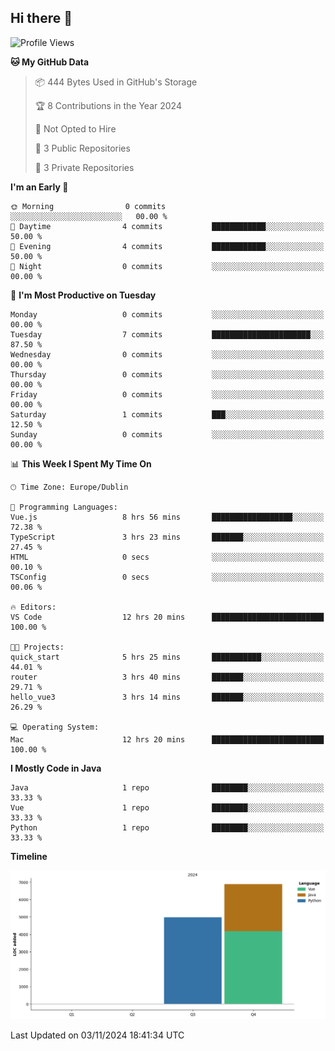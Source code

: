 ## Hi there 👋

<!--START_SECTION:waka-->
![Profile Views](http://img.shields.io/badge/Profile%20Views-11-blue)

**🐱 My GitHub Data** 

> 📦 444 Bytes Used in GitHub's Storage 
 > 
> 🏆 8 Contributions in the Year 2024
 > 
> 🚫 Not Opted to Hire
 > 
> 📜 3 Public Repositories 
 > 
> 🔑 3 Private Repositories 
 > 
**I'm an Early 🐤** 

```text
🌞 Morning                0 commits           ░░░░░░░░░░░░░░░░░░░░░░░░░   00.00 % 
🌆 Daytime                4 commits           ████████████░░░░░░░░░░░░░   50.00 % 
🌃 Evening                4 commits           ████████████░░░░░░░░░░░░░   50.00 % 
🌙 Night                  0 commits           ░░░░░░░░░░░░░░░░░░░░░░░░░   00.00 % 
```
📅 **I'm Most Productive on Tuesday** 

```text
Monday                   0 commits           ░░░░░░░░░░░░░░░░░░░░░░░░░   00.00 % 
Tuesday                  7 commits           ██████████████████████░░░   87.50 % 
Wednesday                0 commits           ░░░░░░░░░░░░░░░░░░░░░░░░░   00.00 % 
Thursday                 0 commits           ░░░░░░░░░░░░░░░░░░░░░░░░░   00.00 % 
Friday                   0 commits           ░░░░░░░░░░░░░░░░░░░░░░░░░   00.00 % 
Saturday                 1 commits           ███░░░░░░░░░░░░░░░░░░░░░░   12.50 % 
Sunday                   0 commits           ░░░░░░░░░░░░░░░░░░░░░░░░░   00.00 % 
```


📊 **This Week I Spent My Time On** 

```text
🕑︎ Time Zone: Europe/Dublin

💬 Programming Languages: 
Vue.js                   8 hrs 56 mins       ██████████████████░░░░░░░   72.38 % 
TypeScript               3 hrs 23 mins       ███████░░░░░░░░░░░░░░░░░░   27.45 % 
HTML                     0 secs              ░░░░░░░░░░░░░░░░░░░░░░░░░   00.10 % 
TSConfig                 0 secs              ░░░░░░░░░░░░░░░░░░░░░░░░░   00.06 % 

🔥 Editors: 
VS Code                  12 hrs 20 mins      █████████████████████████   100.00 % 

🐱‍💻 Projects: 
quick_start              5 hrs 25 mins       ███████████░░░░░░░░░░░░░░   44.01 % 
router                   3 hrs 40 mins       ███████░░░░░░░░░░░░░░░░░░   29.71 % 
hello_vue3               3 hrs 14 mins       ███████░░░░░░░░░░░░░░░░░░   26.29 % 

💻 Operating System: 
Mac                      12 hrs 20 mins      █████████████████████████   100.00 % 
```

**I Mostly Code in Java** 

```text
Java                     1 repo              ████████░░░░░░░░░░░░░░░░░   33.33 % 
Vue                      1 repo              ████████░░░░░░░░░░░░░░░░░   33.33 % 
Python                   1 repo              ████████░░░░░░░░░░░░░░░░░   33.33 % 
```



**Timeline**

![Lines of Code chart](https://raw.githubusercontent.com/RukawadeB/RukawadeB/main/assets/bar_graph.png)


 Last Updated on 03/11/2024 18:41:34 UTC
<!--END_SECTION:waka-->
